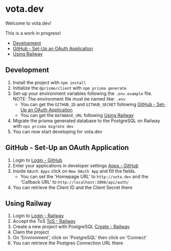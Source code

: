# vota.dev

Welcome to vota.dev!

This is a work in progress!

-   [Development](#development)
-   [GitHub - Set-Up an OAuth Application](#github-set-up-an-oauth-application)
-   [Using Railway](#using-railway)

## Development

1. Install the project with `npm install`
2. Initialize the `@prisme/client` with `npm prisma generate`
3. Set-up your environment variables following the `.env.example` file. NOTE: The environment file must be named like: `.env`
    - You can get the `GITHUB_ID` and `GITHUB_SECRET` following [GitHub - Set-Up an OAuth Application](#github-set-up-an-oauth-application)
    - You can get the `DATABASE_URL` following [Using Railway](#using-railway)
4. Migrate the prisma generated database to the PostgreSQL on Railway with `npx prisma migrate dev`
5. You can now start developing for vota.dev

## GitHub - Set-Up an OAuth Application

1. Login to [Login - GitHub](http://github.com/login)
2. Enter your applications in developer settings [Apps - GitHub](https://github.com/settings/apps)
3. Inside `OAuth Apps` click on `New OAuth App` and fill the fields.
    - You can set the 'Homepage URL' to `http://vota.dev` and the 'Callback URL' to `http://localhost:3000/api/auth/`
4. You can retrieve the Client ID and the Client Secret there

## Using Railway

1. Login to [Login - Railway](https://railway.app/login)
2. Accept the ToS [ToS - Railway](https://railway.app/legal/terms)
3. Create a new project with PostgreSQL [Create - Railway](https://railway.app/new)
4. Claim the project
5. On 'Environment', click on 'PostgreSQL' then click on 'Connect'
6. You can retrieve the Postgres Connection URL there
